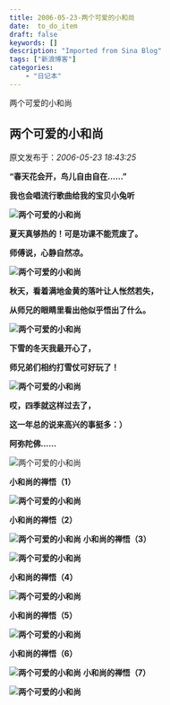 ```yaml
---
title: 2006-05-23-两个可爱的小和尚
date:  to_do_item
draft: false
keywords: []
description: "Imported from Sina Blog"
tags: ["新浪博客"]
categories: 
    - "日记本"
---
```

两个可爱的小和尚
## 两个可爱的小和尚

 原文发布于：*2006-05-23 18:43:25*

**“春天花会开，鸟儿自由自在……”**

**我也会唱流行歌曲给我的宝贝小兔听**

**![两个可爱的小和尚](http&#58;//images.qianlong.com/mmsource/image/2003-7-22/nanatp159.jpg)**

**夏天真够热的！可是功课不能荒废了。**

**师傅说，心静自然凉。**

**![两个可爱的小和尚](http&#58;//images.qianlong.com/mmsource/image/2003-7-22/nanatp162.jpg)**

**秋天，看着满地金黄的落叶让人怅然若失，**

**从师兄的眼睛里看出他似乎悟出了什么。**

**![两个可爱的小和尚](http&#58;//images.qianlong.com/mmsource/image/2003-7-22/nanatp161.jpg)**

**下雪的冬天我最开心了，**

**师兄弟们相约打雪仗可好玩了！**

**![两个可爱的小和尚](http&#58;//images.qianlong.com/mmsource/image/2003-7-22/nanatp160.jpg)**

**哎，四季就这样过去了，**

**这一年总的说来高兴的事挺多：）**

**阿弥陀佛……**

![两个可爱的小和尚](http&#58;//images.qianlong.com/mmsource/image/2003-7-22/nanatp158.jpg)

**小和尚的禅悟（1）**

**![两个可爱的小和尚](http&#58;//www.showse.com/upload/20040620/200462321554417103.jpg)**

**小和尚的禅悟（2）**

**![两个可爱的小和尚](http&#58;//www.showse.com/upload/20040620/200462321562583889.jpg)**
**小和尚的禅悟（3）**

**![两个可爱的小和尚](http&#58;//www.showse.com/upload/20040620/200462321565738971.jpg)**

**小和尚的禅悟（4）**

**![两个可爱的小和尚](http&#58;//www.showse.com/upload/20040620/200462321575314629.jpg)**

**小和尚的禅悟（5）**

**![两个可爱的小和尚](http&#58;//www.showse.com/upload/20040620/200462321582093711.jpg)**

**小和尚的禅悟（6）**

**![两个可爱的小和尚](http&#58;//www.showse.com/upload/20040620/20046232159413008.jpg)**
**小和尚的禅悟（7）**

**![两个可爱的小和尚](http&#58;//www.showse.com/upload/20040620/200462321592393216.jpg)** 


